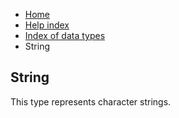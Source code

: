 <ul class="breadcrumb">
    <li><a href="">Home</a></li>
    <li><a href="help">Help index</a></li>
    <li><a href="types/">Index of data types</a></li>
    <li>String</li>
</ul>

## String

This type represents character strings.
